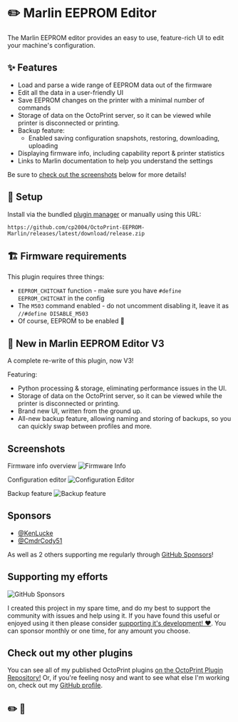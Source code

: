 # ✏️ Marlin EEPROM Editor

The Marlin EEPROM editor provides an easy to use, feature-rich UI to edit your machine's configuration.

## ✨ Features

- Load and parse a wide range of EEPROM data out of the firmware
- Edit all the data in a user-friendly UI
- Save EEPROM changes on the printer with a minimal number of commands
- Storage of data on the OctoPrint server, so it can be viewed while printer is disconnected or printing.
- Backup feature:
  - Enabled saving configuration snapshots, restoring, downloading, uploading
- Displaying firmware info, including capability report & printer statistics
- Links to Marlin documentation to help you understand the settings

Be sure to [check out the screenshots](#screenshots) below for more details!

## 🔧 Setup

Install via the bundled [plugin manager](https://docs.octoprint.org/en/master/bundledplugins/pluginmanager.html) or manually using this URL:

    https://github.com/cp2004/OctoPrint-EEPROM-Marlin/releases/latest/download/release.zip

## 🏗️ Firmware requirements

This plugin requires three things:

- `EEPROM_CHITCHAT` function - make sure you have `#define EEPROM_CHITCHAT` in the config
- The `M503` command enabled - do not uncomment disabling it, leave it as `//#define DISABLE_M503`
- Of course, EEPROM to be enabled 🙂

## 🎉 New in Marlin EEPROM Editor V3

A complete re-write of this plugin, now V3!

Featuring:

- Python processing & storage, eliminating performance issues in the UI.
- Storage of data on the OctoPrint server, so it can be viewed while the printer is disconnected or printing.
- Brand new UI, written from the ground up.
- All-new backup feature, allowing naming and storing of backups, so you can quickly swap between profiles and more.

## Screenshots

Firmware info overview
![Firmware Info](assets/firmware_info.png)

Configuration editor
![Configuration Editor](assets/config.png)

Backup feature
![Backup feature](assets/backup.png)

## Sponsors

- [@KenLucke](https://github.com/KenLucke)
- [@CmdrCody51](https://github.com/CmdrCody51)

As well as 2 others supporting me regularly through [GitHub Sponsors](https://github.com/sponsors/cp2004)!

## Supporting my efforts

![GitHub Sponsors](https://img.shields.io/github/sponsors/cp2004?style=for-the-badge&label=Sponsor!&color=red&link=https%3A%2F%2Fgithub.com%2Fsponsors%2Fcp2004)

I created this project in my spare time, and do my best to support the community with issues and help using it. If you have found this useful or enjoyed using it then please consider [supporting it's development! ❤️](https://github.com/sponsors/cp2004). You can sponsor monthly or one time, for any amount you choose.

## Check out my other plugins

You can see all of my published OctoPrint plugins [on the OctoPrint Plugin Repository!](https://plugins.octoprint.org/by_author/#charlie-powell) Or, if you're feeling nosy and want to see what else I'm working on, check out my [GitHub profile](https://github.com/cp2004).
## ✏️ 🔧
